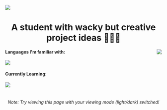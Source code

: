 <a href="https://linkode.org/#P3ZSY9CLe9TBdfVP0eHFm1"><img src="https://i.postimg.cc/pLC625YV/1.png" style="max-height: 100%;"></a>
<h1 align="center">
A student with wacky but creative project ideas 👨🏻‍💻
</h1>
<div>
  <img src="https://github-readme-stats.vercel.app/api?username=Divdude77&theme=gotham&bg-color=0e1116&show_icons=true" align="right" style="">
  <h4>
    Languages I'm familiar with:
  </h4>
  <img src="https://skills.thijs.gg/icons?i=python,mysql,arduino">
  <h4>
    Currently Learning:
  </h4>
  <img src="https://skills.thijs.gg/icons?i=html,css,js">
  <h1></h1>
</div>
<h6 align="center">Note: Try viewing this page with your viewing mode (light/dark) switched!</h6>

